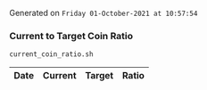 Generated on `Friday 01-October-2021 at 10:57:54`

### Current to Target Coin Ratio
`current_coin_ratio.sh`

Date|Current|Target|Ratio
---|---|---|---

